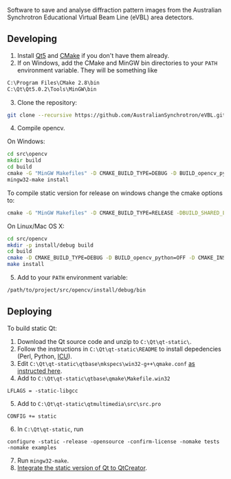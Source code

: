 Software to save and analyse diffraction pattern images from the Australian Synchrotron Educational Virtual Beam Line (eVBL) area detectors.

Developing
----------

1. Install [Qt5](http://qt-project.org/downloads) and [CMake](http://www.cmake.org/cmake/resources/software.html) if you don't have them already.
2. If on Windows, add the CMake and MinGW bin directories to your `PATH` environment variable. They will be something like
  
  ```bat
  C:\Program Files\CMake 2.8\bin
  C:\Qt\Qt5.0.2\Tools\MinGW\bin
  ```
  
3. Clone the repository:

  ```bash
  git clone --recursive https://github.com/AustralianSynchrotron/eVBL.git
  ```

4. Compile opencv.

  On Windows:

  ```bat
  cd src\opencv
  mkdir build
  cd build
  cmake -G "MinGW Makefiles" -D CMAKE_BUILD_TYPE=DEBUG -D BUILD_opencv_python=OFF -D CMAKE_INSTALL_PREFIX="%CD%\..\install\debug" ..
  mingw32-make install
  ```

  To compile static version for release on windows change the cmake options to:
  ```bat
  cmake -G "MinGW Makefiles" -D CMAKE_BUILD_TYPE=RELEASE -DBUILD_SHARED_LIBS=NO -D BUILD_opencv_python=OFF -D WITH_QT=ON -fPIC CMAKE_INSTALL_PREFIX="%CD%\..\install\release" ..
  ```
  
  On Linux/Mac OS X:
  
  ```bash
  cd src/opencv
  mkdir -p install/debug build
  cd build
  cmake -D CMAKE_BUILD_TYPE=DEBUG -D BUILD_opencv_python=OFF -D CMAKE_INSTALL_PREFIX="$(pwd)/../install/debug" ..
  make install
  ```

5. Add to your `PATH` environment variable:
  
  ```bash
  /path/to/project/src/opencv/install/debug/bin
  ```

Deploying
---------

To build static Qt:

1. Download the Qt source code and unzip to `C:\Qt\qt-static\`.
2. Follow the instructions in `C:\Qt\qt-static\README` to install depedencies (Perl, Python, [ICU](http://qt-project.org/wiki/Compiling-ICU-with-MinGW)).
3. Edit `C:\Qt\qt-static\qtbase\mkspecs\win32-g++\qmake.conf` [as instructed here](http://www.qtcentre.org/wiki/index.php?title=Building_static_Qt_on_Windows_with_MinGW).
4. Add to `C:\Qt\qt-static\qtbase\qmake\Makefile.win32`

  ```
  LFLAGS = -static-libgcc
  ```
5. Add to `C:\Qt\qt-static\qtmultimedia\src\src.pro`
  
  ``` 
  CONFIG += static
  ```

6. In `C:\Qt\qt-static`, run

  ```
  configure -static -release -opensource -confirm-license -nomake tests -nomake examples
  ```

7. Run `mingw32-make`.
8. [Integrate the static version of Qt to QtCreator](http://qt-project.org/wiki/How_to_build_a_static_Qt_version_for_Windows_with_gcc#0a567b9d89a882ced5936e050ef62a79).
